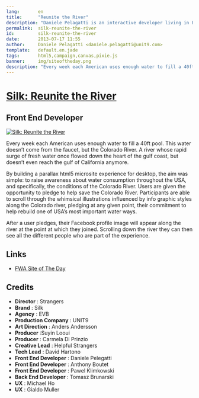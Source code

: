 ```yaml
---
lang:       en
title:      "Reunite the River"
description: "Daniele Pelagatti is an interactive developer living in Florence, Tuscany, Italy. He works with world class brands since 2007."
permalink:  silk-reunite-the-river
id:         silk-reunite-the-river
date:       2013-07-17 11:55
author:     Daniele Pelagatti <daniele.pelagatti@unit9.com>
template:   default.en.jade
tags:       html5,campaign,canvas,pixie.js
banner:     img/siteoftheday.png
description: "Every week each American uses enough water to fill a 40ft pool. This water doesn’t come from the faucet, but the Colorado River."
---
```


# [Silk: Reunite the River](http://www.reunitetheriver.com/) #
## Front End Developer ##

[![](#{base}img/reunite_the_river_big.jpg "Silk: Reunite the River")](http://www.reunitetheriver.com/)

Every week each American uses enough water to fill a 40ft pool. This water
doesn’t come from the faucet, but the Colorado River. A river whose rapid
surge of fresh water once flowed down the heart of the gulf coast, but doesn’t
even reach the gulf of California anymore.

By building a parallax html5 microsite experience for desktop, the aim was
simple: to raise awareness about water consumption throughout the USA, and
specifically, the conditions of the Colorado River. Users are given the
opportunity to pledge to help save the Colorado River. Participants are able
to scroll through the whimsical illustrations influenced by info graphic
styles along the Colorado river, pledging at any given point, their commitment
to help rebuild one of USA’s most important water ways.

After a user pledges, their Facebook profile image will appear along the river
at the point at which they joined. Scrolling down the river they can then see
all the different people who are part of the experience.

## Links

  * [FWA Site of The Day](http://www.thefwa.com/site/reunite-the-river)

## Credits

 * **Director** : Strangers 
 * **Brand** : Silk 
 * **Agency** : EVB 
 * **Production Company** : UNIT9 
 * **Art Direction** : Anders Andersson 
 * **Producer** :Suyin Looui 
 * **Producer** : Carmela Di Prinzio 
 * **Creative Lead** : Helpful Strangers 
 * **Tech Lead** : David Hartono 
 * **Front End Developer** : Daniele Pelegatti 
 * **Front End Developer** : Anthony Boutet 
 * **Front End Developer** : Pawel Klimkowski 
 * **Back End Developer** : Tomasz Brunarski 
 * **UX** : Michael Ho 
 * **UX** : Gialdo Muller
